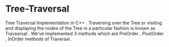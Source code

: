 # Tree-Traversal
Tree Traversal Implementation in C++ . Traversing over the Tree or visiting and displaying the nodes of the Tree in a particular fashion is known as Travsersal . We've implemented 3 methods which are PreOrder , PostOrder , InOrder methods of Traversal . 
